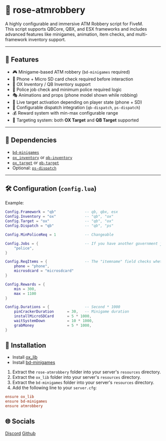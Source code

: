 # 🏦 rose-atmrobbery

A highly configurable and immersive ATM Robbery script for FiveM.  
This script supports QBCore, QBX, and ESX frameworks and includes advanced features like minigames, animation, item checks, and multi-framework inventory support.

---

## 🔧 Features

- 🎮 Minigame-based ATM robbery (`bd-minigames` required)
- 📱 Phone + Micro SD card check required before interaction
- 🧩 OX Inventory / QB Inventory support
- 🧠 Police job check and minimum police required logic
- 🎭 Animations and props (phone model shown while robbing)
- 🔁 Live target activation depending on player state (phone + SD)
- 🔧 Configurable dispatch integration (`qb-dispatch`, `ps-dispatch`)
- 💰 Reward system with min-max configurable range
- 🎯 Targeting system: both **OX Target** and **QB Target** supported

---

## 📂 Dependencies

- [`bd-minigames`](https://github.com/baggeddev/bd-minigames)
- [`ox_inventory`](https://github.com/overextended/ox_inventory) or [`qb-inventory`](https://github.com/qbcore-framework/qb-inventory)
- [`ox_target`](https://github.com/overextended/ox_target) or [`qb-target`](https://github.com/qbcore-framework/qb-target)
- Optional: [`ps-dispatch`](https://github.com/Project-Sloth/ps-dispatch)

---

## 🛠️ Configuration (`config.lua`)

Example:
```lua
Config.Framework = "qb"             -- qb, qbx, esx
Config.Inventory = "ox"             -- "qb", "ox"
Config.Target = "ox"                -- "qb", "ox"
Config.Dispatch = "qb"              -- "qb", "ps"

Config.MinPoliceReq = 1             -- Changeable

Config.Jobs = {                     -- If you have another government job, you add here
    "police",
}

Config.ReqItems = {                 -- The "itemname" field checks whether such an item exists in the selected inventory(Config.Inventory).
    phone = "phone",
    microsdcard = "microsdcard"
}

Config.Rewards = {
    min = 300,
    max = 1100
}

Config.Durations = {                -- Second * 1000
    pinCrackerDuration      = 30,   -- Minigame duration
    installMicroSDCard      = 5 * 1000,
    waitSystemDown          = 10 * 1000,
    grabMoney               = 5 * 1000,
}
```

## 🚀 Installation

- Install [ox_lib](https://github.com/overextended/ox_lib)
- Install [bd-minigames](https://github.com/baggeddev/bd-minigames)

1. Extract the `rose-atmrobbery` folder into your server's `resources` directory.
2. Extract the `ox_lib` folder into your server's `resources` directory.
3. Extract the `bd-minigames` folder into your server's `resources` directory.
4. Add the following line to your `server.cfg`:

```cfg
ensure ox_lib
ensure bd-minigames
ensure atmrobbery
```

## 🌐 Socials

[Discord](https://discord.gg/UY8Z3fRFZ5)
[Github](https://github.com/Loreose)
